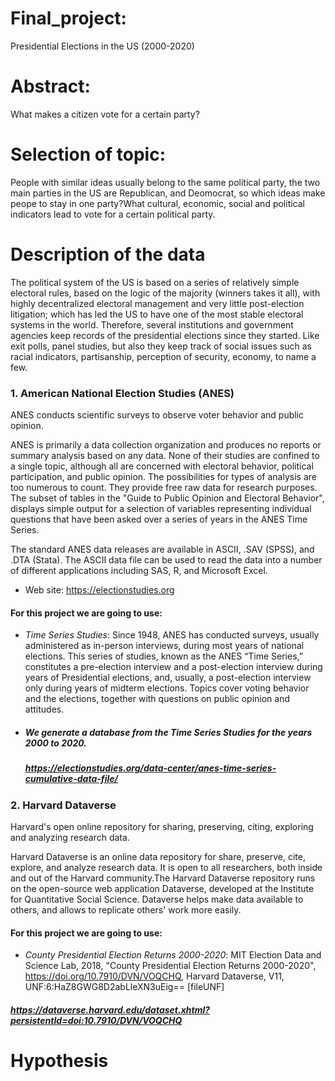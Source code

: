 # Final_project: 
Presidential Elections in the US (2000-2020)

# Abstract: 
What makes a citizen vote for a certain party?

# Selection of topic: 
People with similar ideas usually belong to the same political party, the two main parties in the US are Republican, and Deomocrat, so which ideas make peope to stay in one party?What cultural, economic, social and political indicators lead to vote for a certain political party.

# Description of the  data
The political system of the US is based on a series of relatively simple electoral rules, based on the logic of the majority (winners takes it all), with highly decentralized electoral management and very little post-election litigation; which has led the US to have one of the most stable electoral systems in the world. Therefore, several institutions and government agencies keep records of the presidential elections since they started. Like exit polls, panel studies, but also they keep track of social issues such as racial indicators, partisanship, perception of security, economy, to name a few.

### 1. American National Election Studies (ANES)

ANES conducts scientific surveys to observe voter behavior and public opinion.

ANES is primarily a data collection organization and produces no reports or summary analysis based on any data. None of their studies are confined to a single topic, although all are concerned with electoral behavior, political participation, and public opinion. The possibilities for types of analysis are too numerous to count. They provide free raw data for research purposes. The subset of tables in the "Guide to Public Opinion and Electoral Behavior", displays simple output for a selection of variables representing individual questions that have been asked over a series of years in the ANES Time Series.

The standard ANES data releases are available in ASCII, .SAV (SPSS), and .DTA (Stata). The ASCII data file can be used to read the data into a number of different applications including SAS, R, and Microsoft Excel.

- Web site: https://electionstudies.org

#### For this project we are going to use:
- *Time Series Studies*: 
Since 1948, ANES has conducted surveys, usually administered as in-person interviews, during most years of national elections. This series of studies, known as the ANES “Time Series,” constitutes a pre-election interview and a post-election interview during years of Presidential elections, and, usually, a post-election interview only during years of midterm elections. Topics cover voting behavior and the elections, together with questions on public opinion and attitudes.

- ##### We generate a database from the *Time Series Studies* for the years 2000 to 2020.
  ##### https://electionstudies.org/data-center/anes-time-series-cumulative-data-file/
 
 ### 2. Harvard Dataverse
 Harvard's open online repository for sharing, preserving, citing, exploring and analyzing research data.
 
 Harvard Dataverse is an online data repository for share, preserve, cite, explore, and analyze research data. It is open to all researchers, both inside and out of the Harvard community.The Harvard Dataverse repository runs on the open-source web application Dataverse, developed at the Institute for Quantitative Social Science. Dataverse helps make data available to others, and allows to replicate others' work more easily.
 
#### For this project we are going to use:
- *County Presidential Election Returns 2000-2020*:
MIT Election Data and Science Lab, 2018, "County Presidential Election Returns 2000-2020", https://doi.org/10.7910/DVN/VOQCHQ, Harvard Dataverse, V11, UNF:6:HaZ8GWG8D2abLleXN3uEig== [fileUNF]

##### https://dataverse.harvard.edu/dataset.xhtml?persistentId=doi:10.7910/DVN/VOQCHQ
# Hypothesis



